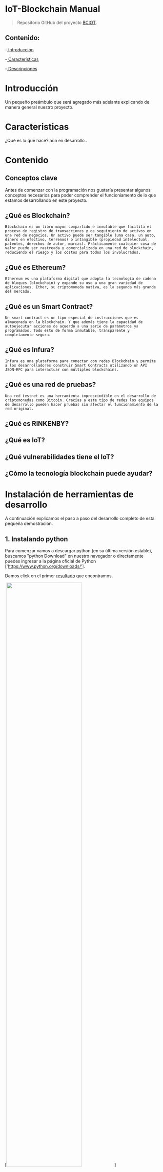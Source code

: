 # IoT-Blockchain Manual 

> Repositorio GitHub del proyecto [BCIOT](https://github.com/rafael1599/BCIOT).

## Contenido:
-[ Introducción](#introduccion)

-[ Características](#caracteristicas)

-[ Descripciones](#descripciones)
  

# Introducción
Un pequeño preámbulo que será agregado más adelante explicando de manera general nuestro proyecto.

# Caracteristicas
¿Qué es lo que hace? aún en desarrollo..
# Contenido
## Conceptos clave
Antes de comenzar con la programación nos gustaría presentar algunos conceptos necesarios para poder comprender el funcioniamento de lo que estamos desarrollando en este proyecto.

## ¿Qué es Blockchain?
    Blockchain es un libro mayor compartido e inmutable que facilita el proceso de registro de transacciones y de seguimiento de activos en una red de negocios. Un activo puede ser tangible (una casa, un auto, dinero en efectivo, terrenos) o intangible (propiedad intelectual, patentes, derechos de autor, marcas). Prácticamente cualquier cosa de valor puede ser rastreada y comercializada en una red de blockchain, reduciendo el riesgo y los costos para todos los involucrados.

## ¿Qué es Ethereum?
    Ethereum es una plataforma digital que adopta la tecnología de cadena de bloques (blockchain) y expande su uso a una gran variedad de aplicaciones. Ether, su criptomoneda nativa, es la segunda más grande del mercado.

## ¿Qué es un Smart Contract?
    Un smart contract es un tipo especial de instrucciones que es almacenada en la blockchain. Y que además tiene la capacidad de autoejecutar acciones de acuerdo a una serie de parámetros ya programados. Todo esto de forma inmutable, transparente y completamente segura.

## ¿Qué es Infura?
    Infura es una plataforma para conectar con redes Blockchain y permite a los desarrolladores construir Smart Contracts utilizando un API JSON-RPC para interactuar con múltiples blockchains.

## ¿Qué es una red de pruebas?
    Una red testnet es una herramienta imprescindible en el desarrollo de criptomonedas como Bitcoin. Gracias a este tipo de redes los equipos de desarrollo pueden hacer pruebas sin afectar el funcionamiento de la red original.

## ¿Qué es RINKENBY?

## ¿Qué es IoT?

## ¿Qué vulnerabilidades tiene el IoT?

## ¿Cómo la tecnología blockchain puede ayudar?

# 

# Instalación de herramientas de desarrollo
A continuación explicamos el paso a paso del desarrollo completo de esta pequeña demostración.

## 1. Instalando python
Para comenzar vamos a descargar python (en su última versión estable), buscamos "python Download" en nuestro navegador o directamente puedes ingresar a la página oficial de Python ['https://www.python.org/downloads/'].

Damos click en el primer 
[resultado](https://www.python.org/downloads/) que encontramos.

[<img src="img/pythonDownload.png" width="70%"/>]


Una vez dentro de la página de descarga, generalmente ya tenemos lista la versión de sistema operativo que necesitamos, pero podemos verificar dando click en el nombre del sistema operativo que estamos usando.

![<img src="img/pythonDownload1.png" width="70%"/>]
En mi caso lo voy a descargar para SO Windows y se vería así.

![<img src="img/pythonDownloadWindows.png" width="70%"/>]

> En este caso sería la versión seria la version 3.10.7


Damos click en el botón de descarga.

![<img src="img/pythonDownloadWindowsDescargar.png"width="70%"/>]

Guardamos el archivo de instalación.

![<img src="img/pythonDownloadWindowsDescargar1.png" width="70%"/>]

Guardamos en nuestro escritorio.

![<img src="img/pythonDownloadEscritorio.png" width="70%"/>]

Ejecutamos el archivo de instalación como administrador.

![<img src="img/pythonDownloadEscritorio1.png" width="70%"/>]

Luego simplemente damos click al botón que dice Si.

Y se te abrirá esta ventana de instalación de Python, donde **primero** nos aseguramos de tener marcada la casilla donde señalo la **X** roja y luego damos click en "Customize Installation".

![<img src="img/pythonInstall.png" width="70%"/>]


En la siguiente vista lo dejamos tal cual como esta y damos click en "Next".

![<img src="img/pythonInstall1.png" width="70%"/>]

Luego nos aseguramos que queden las opciones marcadas como en esta imagen así como también el lugar de instalación.

![<img src="img/pythonInstall2.png" width="70%"/>]

Y por último vamos a dar click en "Install".

![<img src="img/pythonInstall3.png" width="70%"/>]

Al final simplemente seleccionas el botón que dice "close" y listo terminamos de instalar Python!.

![<img src="img/pythonInstall4.png" width="70%"/>]

## 2. Instalando Visual Studio Code
Despues de descaragr Python, nos dirijimos a la siguiente pagina ['https://code.visualstudio.com/']



![<img src="img/vscodeDownload.jpeg" width="70%"/>]

## 3. Programacion del backend
#### **Desarrollo del programa encargado de conectar arduino con nuestro contrato inteligente alojado en RINKENBY.**

Aqui presentamos las importaciones que vamos a utilizar para que nuestro proyecto pueda funcionar...

```python

import json
from web3 import Web3 as w3
import asyncio
import warnings
import time
import pyfirmata
from pyfirmata import Arduino, util

```
En esta parte, se ve el codigo para que la aplicacion se pueda conectar a Infura.
```python
infura_url =  '...'
w3= w3(w3.HTTPProvider(infura_url))
print(w3.isConnected())
print("...")
 
```
### En la parte de 

```python
infura_url =
```
### Se coloca el enlace que te muestra e proegrama segun la blockchain de prueba que vas a utilizar

### - En esta parte se coloca un mensjae personalizado 

```python
print("...")
```

###  Aqui se muestra el codigo para que la aplicacion se pueda conectar al Smart Contract (contrato inteligente)   
```python
contract_Address = '...'
contract_abi = json.loads('....')
 
contract = w3.eth.contract(address=contract_Address, abi=contract_abi)
```
### El contrato inteligente fue desarrollado en Remix con el lenjuage de programacion Solidity


```python
// SPDX-License-Identifier: MIT
pragma solidity ^0.8.0;
 
contract LedIoT {
 
    event manejarLED(string comando);
 
    function enviarComando(string memory _comando) public {
        emit manejarLED(_comando);
    }
}
```


## ¿ Que es Remix?
    Remix es un entorno integrado de desarrollo (IDE) basado en un navegador que integra un compilador y un entorno en tiempo de ejecución para Solidity sin los componentes orientados al servidor.

### Conexion  a arduino 
```python
board = Arduino("COM7")
```
### ¿Qué es una Arduino y para qué sirve?
    El arduino es una placa que tiene todos los elementos necesarios para conectar periféricos a las entradas y salidas de un microcontrolador. Es decir, es una placa impresa con los componentes necesarios para que funcione el microcontrolador y su comunicación con un ordenador a través de la comunicación serial.

```python
def handle_event(event):
    person_dict = json.loads(w3.toJSON(event))
    comando = person_dict["args"]
    print(comando["comando"])
    if comando["comando"] == "1":
        board.digital[13].write(1)
        print("LED encendido")
    elif comando["comando"] == "0":
        board.digital[13].write(0)
        print("LED apagado")
    elif comando["comando"] == "2":
        sys.exit("Bye bye!")
    else:
        print("la opción que elegiste no es correcta o reconocida. Intentalo de nuevo")
```
```python
async def log_loop(event_filter, poll_interval):
    while True:
        for manejarLED in event_filter.get_new_entries():
            handle_event(manejarLED)
        await asyncio.sleep(poll_interval)
```
```python
def main():
    event_filter = contract.events.manejarLED.createFilter(fromBlock='latest')
    loop = asyncio.get_event_loop()
    try:
        loop.run_until_complete(asyncio.gather(log_loop(event_filter, 2)))
    finally:
        # close loop to free up system resources
        print("Error inesperado. Cerrando programa para no dañar el equipo")
        loop.close()
 
if __name__ == "__main__":
    main()
```
```python
```
```python
```
```python
```
 ['Back to top'](#iot-blockchain)
 
## Descripciones
['Back to top'](#iot-blockchain)


